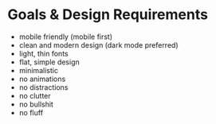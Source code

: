 # Goals & Design Requirements 
- mobile friendly (mobile first)
- clean and modern design (dark mode preferred)
- light, thin fonts
- flat, simple design
- minimalistic
- no animations
- no distractions
- no clutter
- no bullshit
- no fluff





